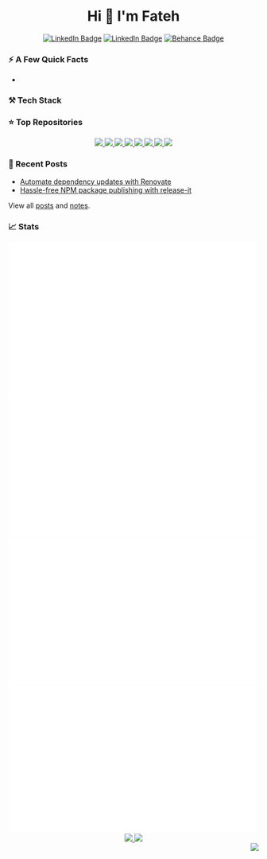 <div align="center">
  <h1>Hi 👋 I'm Fateh</h1>
  <a href="https://fatehak.dev"><img src="https://img.shields.io/badge/Website-c95657.svg?style=for-the-badge&logo=Help Scout&logoColor=white" alt="LinkedIn Badge"></a>
  <a href="https://www.linkedin.com/in/fatehak/"><img src="https://img.shields.io/badge/-LinkedIn-0077B5?style=for-the-badge&labelColor=&logo=LinkedIn&logoColor=white" alt="LinkedIn Badge"></a>
  <a href="https://www.behance.net/fateh_ak_/projects"><img src="https://img.shields.io/badge/Behance-1769ff?style=for-the-badge&logo=behance&logoColor=white" alt="Behance Badge"></a>
</div>

### ⚡️ A Few Quick Facts

-

### ⚒️ Tech Stack





### ⭐ Top Repositories

<div align="center">
  <a href="https://github.com/fatehak/vite-plugin-image-optimizer#gh-dark-mode-only">
    <img src="https://github-readme-stats.vercel.app/api/pin/?theme=transparent&username=fatehak&repo=vite-plugin-image-optimizer&border_color=595c62&title_color=c9d1d9&text_color=b5bcc4&bg_color=0d1117&icon_color=519bf6&border_radius=6" />
  </a>
  <a href="https://github.com/fatehak/genzo-cli#gh-dark-mode-only">
    <img src="https://github-readme-stats.vercel.app/api/pin/?theme=transparent&username=fatehak&repo=genzo-cli&border_color=595c62&title_color=c9d1d9&text_color=b5bcc4&bg_color=0d1117&icon_color=519bf6&border_radius=6" />
  </a>
  <a href="https://github.com/fatehak/fatehak.dev#gh-dark-mode-only">
    <img src="https://github-readme-stats.vercel.app/api/pin/?theme=transparent&username=fatehak&repo=fatehak.dev&border_color=595c62&title_color=c9d1d9&text_color=b5bcc4&bg_color=0d1117&icon_color=519bf6&border_radius=6" />
  </a>
  <a href="https://github.com/fatehak/dev-templates#gh-dark-mode-only">
    <img src="https://github-readme-stats.vercel.app/api/pin/?theme=transparent&username=fatehak&repo=dev-templates&border_color=595c62&title_color=c9d1d9&text_color=b5bcc4&bg_color=0d1117&icon_color=519bf6&border_radius=6" />
  </a>
  <a href="https://github.com/fatehak/vite-plugin-image-optimizer#gh-light-mode-only">
    <img src="https://github-readme-stats.vercel.app/api/pin/?theme=transparent&username=fatehak&repo=vite-plugin-image-optimizer&border_color=d0d7de&title_color=32373a&text_color=57606a&bg_color=ffffff&icon_color=0969da&border_radius=6" />
  </a>
  <a href="https://github.com/fatehak/genzo-cli#gh-light-mode-only">
    <img src="https://github-readme-stats.vercel.app/api/pin/?theme=transparent&username=fatehak&repo=genzo-cli&border_color=d0d7de&title_color=32373a&text_color=57606a&bg_color=ffffff&icon_color=0969da&border_radius=6" />
  </a>
  <a href="https://github.com/fatehak/fatehak.dev#gh-light-mode-only">
    <img src="https://github-readme-stats.vercel.app/api/pin/?theme=transparent&username=fatehak&repo=fatehak.dev&border_color=d0d7de&title_color=32373a&text_color=57606a&bg_color=ffffff&icon_color=0969da&border_radius=6" />
  </a>
  <a href="https://github.com/fatehak/dev-templates#gh-light-mode-only">
    <img src="https://github-readme-stats.vercel.app/api/pin/?theme=transparent&username=fatehak&repo=dev-templates&border_color=d0d7de&title_color=32373a&text_color=57606a&bg_color=ffffff&icon_color=0969da&border_radius=6" />
  </a>
</div>

### 📕 Recent Posts
<!-- BLOG-POST-LIST:START -->
- [Automate dependency updates with Renovate](https://fatehak.dev/blog/automate-dependency-updates-with-renovate/)
- [Hassle-free NPM package publishing with release-it](https://fatehak.dev/blog/hassle-free-publish-with-releaseit/)
<!-- BLOG-POST-LIST:END -->

View all [posts](https://fatehak.dev/blog/) and [notes](https://fatehak.dev/notes/).

### 📈 Stats
<div align="center">
  <a href="https://github.com/FatehAK#gh-dark-mode-only">
    <img src="https://github.com/fatehak/github-stats/blob/master/generated/overview.svg#gh-dark-mode-only" />
    <img src="https://github.com/fatehak/github-stats/blob/master/generated/languages.svg#gh-dark-mode-only" />
  </a>
  <a href="https://github.com/FatehAK#gh-light-mode-only">
    <img src="https://github.com/fatehak/github-stats/blob/master/generated/overview.svg#gh-dark-mode-only#gh-light-mode-only" />
    <img src="https://github.com/fatehak/github-stats/blob/master/generated/languages.svg#gh-dark-mode-only#gh-light-mode-only" />
  </a>
</div>
<div align="center">
  <a href="https://github.com/FatehAK#gh-dark-mode-only">
    <img src="https://github-profile-trophy.vercel.app/?username=fatehak&row=1&column=5&margin-w=15&margin-h=15&no-frame=true&no-bg=true&theme=gitdimmed&rank=-C,-B#gh-dark-mode-only">
  </a>
  <a href="https://github.com/FatehAK#gh-light-mode-only">
    <img src="https://github-profile-trophy.vercel.app/?username=fatehak&row=1&column=5&margin-w=15&margin-h=15&no-frame=true&no-bg=true&theme=flat&rank=-C,-B#gh-light-mode-only">
  </a>
</div>

<img src="https://komarev.com/ghpvc/?username=fatehak&label=views" align="right">

